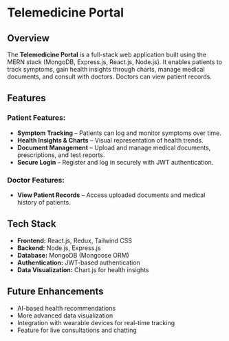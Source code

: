 # Telemedicine Portal

## Overview
The **Telemedicine Portal** is a full-stack web application built using the MERN stack (MongoDB, Express.js, React.js, Node.js). It enables patients to track symptoms, gain health insights through charts, manage medical documents, and consult with doctors. Doctors can view patient records.

## Features
### Patient Features:
- **Symptom Tracking** – Patients can log and monitor symptoms over time.
- **Health Insights & Charts** – Visual representation of health trends.
- **Document Management** – Upload and manage medical documents, prescriptions, and test reports.
- **Secure Login** – Register and log in securely with JWT authentication.

### Doctor Features:
- **View Patient Records** – Access uploaded documents and medical history of patients.

## Tech Stack
- **Frontend:** React.js, Redux, Tailwind CSS
- **Backend:** Node.js, Express.js
- **Database:** MongoDB (Mongoose ORM)
- **Authentication:** JWT-based authentication
- **Data Visualization:** Chart.js for health insights

## Future Enhancements
- AI-based health recommendations
- More advanced data visualization
- Integration with wearable devices for real-time tracking
- Feature for live consultations and chatting

